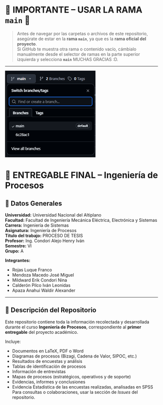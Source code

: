 # 🚨 IMPORTANTE – USAR LA RAMA `main` 🚨

> Antes de navegar por las carpetas o archivos de este repositorio, asegúrate de estar en la **rama `main`**, ya que es la **rama oficial del proyecto**.  
> Si GitHub te muestra otra rama o contenido vacío, cámbialo manualmente desde el selector de ramas en la parte superior izquierda y selecciona **`main`** MUCHAS GRACIAS :D.




---

![Imagen del proyecto](https://raw.githubusercontent.com/FrancoSis21/Ingenieria-de-procesos-files/main/img/rama.png)


# 📘 ENTREGABLE FINAL – Ingeniería de Procesos

## 🏫 Datos Generales

**Universidad:** Universidad Nacional del Altiplano  
**Facultad:** Facultad de Ingeniería Mecánica Eléctrica, Electrónica y Sistemas  
**Carrera:** Ingeniería de Sistemas  
**Asignatura:** Ingeniería de Procesos  
**Título del trabajo:** PROCESO DE TESIS  
**Profesor:** Ing. Condori Alejo Henry Iván  
**Semestre:** VI  
**Grupo:** A


**Integrantes:**  
- Rojas Luque Franco  
- Mendoza Macedo José Miguel  
- Mildward Erik Condori Nina  
- Calderón Pilco Iván Leonidas  
- Apaza Anahui Waldir Alexander  

---

## 📂 Descripción del Repositorio

Este repositorio contiene toda la información recolectada y desarrollada durante el curso **Ingeniería de Procesos**, correspondiente al **primer entregable** del proyecto académico.

Incluye:

- Documentos en LaTeX, PDF o Word  
- Diagramas de procesos (Bizagi, Cadena de Valor, SIPOC, etc.)  
- Resultados de encuestas y análisis  
- Tablas de identificación de procesos  
- Información de entrevistas  
- Mapas de procesos (estratégicos, operativos y de soporte)  
- Evidencias, informes y conclusiones
- Evidencia Estadistica de las encuestas realizadas, analisadas en SPSS 
Para consultas o colaboraciones, usar la sección de *Issues* del repositorio.

